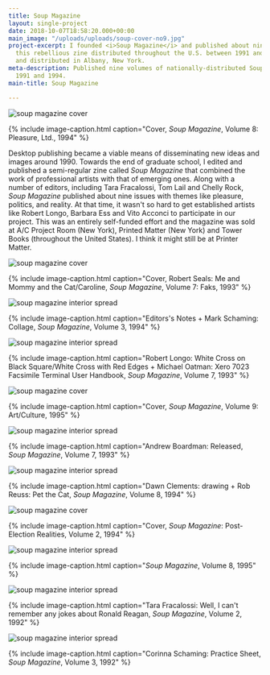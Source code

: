 ```yaml
---
title: Soup Magazine
layout: single-project
date: 2018-10-07T18:58:20.000+00:00
main_image: "/uploads/uploads/soup-cover-no9.jpg"
project-excerpt: I founded <i>Soup Magazine</i> and published about nine issues of
  this rebellious zine distributed throughout the U.S. between 1991 and 1994. Printed
  and distributed in Albany, New York.
meta-description: Published nine volumes of nationally-distributed Soup Magazine between
  1991 and 1994.
main-title: Soup Magazine

---
```

![soup magazine cover](/uploads/uploads/soup-1.jpg)

{% include image-caption.html caption="Cover, <i>Soup Magazine</i>, Volume 8: Pleasure, Ltd., 1994" %}

Desktop publishing  became a viable means of disseminating new ideas and images around 1990. Towards the end of graduate school, I edited and published a semi-regular zine called <i>Soup Magazine</i> that combined the work of professional artists with that of emerging ones. Along with a number of editors, including Tara Fracalossi, Tom Lail and Chelly Rock, <i>Soup Magazine</i> published about nine issues with themes like pleasure, politics, and reality. At that time, it wasn't so hard to get established artists like Robert Longo, Barbara Ess and Vito Acconci to participate in our project. This was an entirely self-funded effort and the magazine was sold at A/C Project Room (New York), Printed Matter (New York) and Tower Books (throughout the United States). I think it might still be at Printer Matter.

<section class="project" markdown="1">

![soup magazine cover](/uploads/uploads/soup-2.jpg)

{% include image-caption.html caption="Cover, Robert Seals: Me and Mommy and the Cat/Caroline, <i>Soup Magazine</i>, Volume 7: Faks, 1993" %}

</section>

<section class="project-column-one" markdown="1">

![soup magazine interior spread](/uploads/uploads/new-observations-inside-2.jpg)

{% include image-caption.html caption="Editors's Notes + Mark Schaming: Collage, <i>Soup Magazine</i>, Volume 3, 1994" %}

</section>

<section class="project-column-two" markdown="1">

![soup magazine interior spread](/uploads/uploads/soup-4.jpg)

{% include image-caption.html caption="Robert Longo: White Cross on Black Square/White Cross with Red Edges + Michael Oatman: Xero 7023 Facsimile Terminal User Handbook, <i>Soup Magazine</i>, Volume 7, 1993" %}

</section>

<section class="project" markdown="1">

![soup magazine cover](/uploads/uploads/soup-cover-no9.jpg)

{% include image-caption.html caption="Cover, <i>Soup Magazine</i>, Volume 9: Art/Culture, 1995" %}

</section>

<section class="project-column-one" markdown="1">

![soup magazine interior spread](/uploads/uploads/soup-10-1.jpg)

{% include image-caption.html caption="Andrew Boardman: Released, <i>Soup Magazine</i>, Volume 7, 1993" %}

</section>

<section class="project-column-two" markdown="1">

![soup magazine interior spread](/uploads/uploads/soup-11.jpg)

{% include image-caption.html caption="Dawn Clements: drawing + Rob Reuss: Pet the Cat, <i>Soup Magazine</i>, Volume 8, 1994" %}

</section>

<section class="project-column-one" markdown="1">

![soup magazine cover](/uploads/uploads/soup-5.jpg)

{% include image-caption.html caption="Cover, <i>Soup Magazine</i>: Post-Election Realities, Volume 2, 1994" %}

</section>

<section class="project-column-two" markdown="1">

![soup magazine interior spread](/uploads/uploads/soup-6.jpg)

{% include image-caption.html caption="<i>Soup Magazine</i>, Volume 8, 1995" %}

</section>

<section class="project-column-one" markdown="1">

![soup magazine interior spread](/uploads/uploads/soup-7.jpg)

{% include image-caption.html caption="Tara Fracalossi: Well, I can't remember any jokes about Ronald Reagan, <i>Soup Magazine</i>, Volume 2, 1992" %}

</section>

<section class="project-column-two" markdown="1">

![soup magazine interior spread](/uploads/uploads/soup-8.jpg)

{% include image-caption.html caption="Corinna Schaming: Practice Sheet, <i>Soup Magazine</i>, Volume 3, 1992" %}

</section>